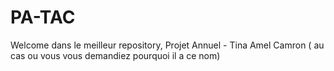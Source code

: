 # PA-TAC
Welcome dans le meilleur repository, Projet Annuel - Tina Amel Camron ( au cas ou vous vous demandiez pourquoi il a ce nom)
